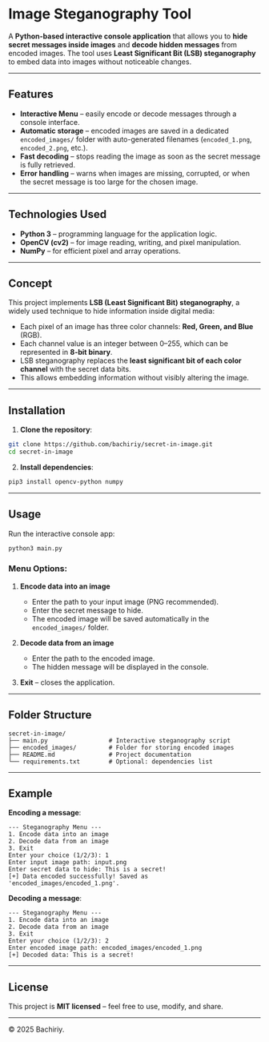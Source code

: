 # Image Steganography Tool

A **Python-based interactive console application** that allows you to **hide secret messages inside images** and **decode hidden messages** from encoded images. The tool uses **Least Significant Bit (LSB) steganography** to embed data into images without noticeable changes.

---

## Features

* **Interactive Menu** – easily encode or decode messages through a console interface.
* **Automatic storage** – encoded images are saved in a dedicated `encoded_images/` folder with auto-generated filenames (`encoded_1.png`, `encoded_2.png`, etc.).
* **Fast decoding** – stops reading the image as soon as the secret message is fully retrieved.
* **Error handling** – warns when images are missing, corrupted, or when the secret message is too large for the chosen image.

---

## Technologies Used

* **Python 3** – programming language for the application logic.
* **OpenCV (cv2)** – for image reading, writing, and pixel manipulation.
* **NumPy** – for efficient pixel and array operations.

---

## Concept

This project implements **LSB (Least Significant Bit) steganography**, a widely used technique to hide information inside digital media:

* Each pixel of an image has three color channels: **Red, Green, and Blue** (RGB).
* Each channel value is an integer between 0–255, which can be represented in **8-bit binary**.
* LSB steganography replaces the **least significant bit of each color channel** with the secret data bits.
* This allows embedding information without visibly altering the image.

---

## Installation

1. **Clone the repository**:

```bash
git clone https://github.com/bachiriy/secret-in-image.git
cd secret-in-image
```

2. **Install dependencies**:

```bash
pip3 install opencv-python numpy
```

---

## Usage

Run the interactive console app:

```bash
python3 main.py
```

### Menu Options:

1. **Encode data into an image**

   * Enter the path to your input image (PNG recommended).
   * Enter the secret message to hide.
   * The encoded image will be saved automatically in the `encoded_images/` folder.

2. **Decode data from an image**

   * Enter the path to the encoded image.
   * The hidden message will be displayed in the console.

3. **Exit** – closes the application.

---

## Folder Structure

```
secret-in-image/
├── main.py                 # Interactive steganography script
├── encoded_images/         # Folder for storing encoded images
├── README.md               # Project documentation
└── requirements.txt        # Optional: dependencies list
```

---

## Example

**Encoding a message**:

```
--- Steganography Menu ---
1. Encode data into an image
2. Decode data from an image
3. Exit
Enter your choice (1/2/3): 1
Enter input image path: input.png
Enter secret data to hide: This is a secret!
[+] Data encoded successfully! Saved as 'encoded_images/encoded_1.png'.
```

**Decoding a message**:

```
--- Steganography Menu ---
1. Encode data into an image
2. Decode data from an image
3. Exit
Enter your choice (1/2/3): 2
Enter encoded image path: encoded_images/encoded_1.png
[+] Decoded data: This is a secret!
```

---

## License

This project is **MIT licensed** – feel free to use, modify, and share.

---
© 2025 Bachiriy.
